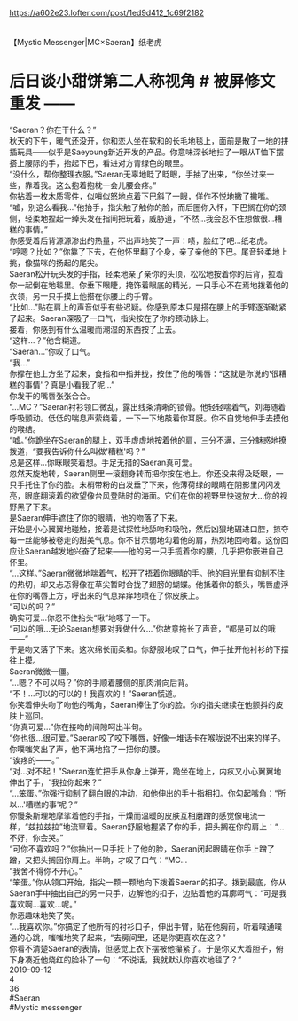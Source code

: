https://a602e23.lofter.com/post/1ed9d412_1c69f2182<br/>
<br/>
<br/>
【Mystic Messenger|MC×Saeran】纸老虎<br/>
# 后日谈小甜饼第二人称视角 # 被屏修文重发 ——<br/>
“Saeran？你在干什么？”<br/>
秋天的下午，暖气还没开，你和恋人坐在软和的长毛地毯上，面前是散了一地的拼插玩具——似乎是Saeyoung新近开发的产品。你意味深长地扫了一眼从T恤下摆搭上腰际的手，抬起下巴，看进对方青绿色的眼里。<br/>
“没什么，帮你整理衣服。”Saeran无辜地眨了眨眼，手抽了出来，“你坐过来一些，靠着我。这么抱着抱枕一会儿腰会疼。”<br/>
你拈着一枚木质零件，似嗔似怒地点着下巴斜了一眼，佯作不悦地撇了撇嘴。<br/>
“嘘，别这么看我...”他抬手，指尖触了触你的脸，而后圈你入怀，下巴搁在你的颈侧，轻柔地捏起一绰头发在指间把玩着，威胁道，“不然...我会忍不住想做很...糟糕的事情。”<br/>
你感受着后背源源渗出的热量，不出声地笑了一声：啧，脸红了吧...纸老虎。<br/>
“哼嗯？比如？”你靠了下去，在他怀里翻了个身，亲了亲他的下巴。尾音轻柔地上挑，像猫咪的扬起的尾尖。<br/>
Saeran松开玩头发的手指，轻柔地亲了亲你的头顶，松松地按着你的后背，拉着你一起倒在地毯里。你垂下眼睫，掩饰着眼底的精光，一只手心不在焉地拨着他的衣领，另一只手摸上他搭在你腰上的手臂。<br/>
“比如...”贴在肩上的声音似乎有些迟疑。你感到原本只是搭在腰上的手臂逐渐勒紧了起来。Saeran深吸了一口气，指尖按在了你的颈动脉上。<br/>
接着，你感到有什么温暖而潮湿的东西按了上去。<br/>
“这样...？”他含糊道。<br/>
“Saeran...”你叹了口气。<br/>
“我...”<br/>
你撑在他上方坐了起来，食指和中指并拢，按住了他的嘴唇：“这就是你说的'很糟糕的事情'？真是小看我了呢...”<br/>
你发干的嘴唇张张合合。<br/>
“...MC？”Saeran衬衫领口微乱，露出线条清晰的锁骨。他轻轻喘着气，刘海随着呼吸颤动。低低的喘息声萦绕着，一下一下地敲着你耳膜。你不自觉地伸手去摸他的喉结。<br/>
“嘘。”你跪坐在Saeran的腿上，双手虚虚地按着他的肩，三分不满，三分魅惑地撩拨道，“要我告诉你什么叫做'糟糕'吗？”<br/>
总是这样...你眯眼笑着想。手足无措的Saeran真可爱。<br/>
忽然天旋地转，Saeran侧里一滚翻身转而把你按在地上。你还没来得及眨眼，一只手托住了你的脸。末梢带粉的白发垂了下来，他薄荷绿的眼睛在阴影里闪闪发亮，眼底翻滚着的欲望像台风登陆时的海面。它们在你的视野里快速放大...你的视野黑了下来。<br/>
是Saeran伸手遮住了你的眼睛，他的吻落了下来。<br/>
开始是小心翼翼地碰触，接着是试探性地舔吻和吸吮，然后凶狠地碾进口腔，掠夺每一丝能够被卷走的甜美气息。你不甘示弱地勾着他的肩，热烈地回吻着。这份回应让Saeran越发地兴奋了起来——他的另一只手揽着你的腰，几乎把你嵌进自己怀里。<br/>
“...这样。”Saeran微微地喘着气，松开了捂着你眼睛的手。他的目光里有抑制不住的热切，却又忐忑得像在草尖暂时合拢了翅膀的蝴蝶。他抵着你的额头，嘴唇虚浮在你的嘴唇上方，呼出来的气息痒痒地喷在了你皮肤上。<br/>
“可以的吗？”<br/>
确实可爱...你忍不住抬头“啾”地啄了一下。<br/>
“可以的哦...无论Saeran想要对我做什么...”你故意拖长了声音，“都是可以的哦——”<br/>
于是吻又落了下来。这次绵长而柔和。你舒服地叹了口气，伸手扯开他衬衫的下摆往上摸。<br/>
Saeran微微一僵。<br/>
“...嗯？不可以吗？”你的手顺着腰侧的肌肉滑向后背。<br/>
“不！...可以的可以的！我喜欢的！”Saeran慌道。<br/>
你笑着伸头吻了吻他的嘴角，Saeran捧住了你的脸。你的指尖继续在他颤抖的皮肤上巡回。<br/>
“你真可爱...”你在接吻的间隙呵出半句。<br/>
“你也很...很可爱。”Saeran咬了咬下嘴唇，好像一堆话卡在喉咙说不出来的样子。你噗嗤笑出了声，他不满地掐了一把你的腰。<br/>
“诶疼的——。”<br/>
“对...对不起！”Saeran连忙把手从你身上弹开，跪坐在地上，内疚又小心翼翼地伸出了手，“我拉你起来？”<br/>
“...笨蛋。”你强行抑制了翻白眼的冲动，和他伸出的手十指相扣。你勾起嘴角：“所以...'糟糕的事'呢？”<br/>
你慢条斯理地摩挲着他的手指，干燥而温暖的皮肤互相磨蹭的感觉像电流一样，“兹拉兹拉”地流窜着。Saeran舒服地握紧了你的手，把头搁在你的肩上：“...不好，你会哭。”<br/>
“可你不喜欢吗？”你抽出一只手抚上了他的脸，Saeran闭起眼睛在你手上蹭了蹭，又把头搁回你肩上。半晌，才叹了口气：“MC...<br/>
“我舍不得你不开心。”<br/>
“笨蛋。”你从领口开始，指尖一颗一颗地向下拨着Saeran的扣子。拨到最底，你从Saeran手中抽出自己的另一只手，边解他的扣子，边贴着他的耳廓呵气：“可是我喜欢啊...喜欢...呢。”<br/>
你恶趣味地笑了笑。<br/>
“...我喜欢你。”你搞定了他所有的衬衫口子，伸出手臂，贴在他胸前，听着噗通噗通的心跳，嗤嗤地笑了起来，“去房间里，还是你更喜欢在这？”<br/>
你看不清楚Saeran的表情，但感觉上衣下摆被他攥紧了。于是你又大着胆子，俯下身凑近他烧红的脸补了一句：“不说话，我就默认你喜欢地毯了？”<br/>
2019-09-12<br/>
4<br/>
36<br/>
#Saeran<br/>
#Mystic messenger<br/>
